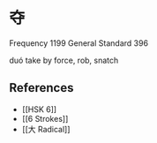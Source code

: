 # 夺
Frequency 1199
General Standard 396

duó
take by force, rob, snatch

## References
- [[HSK 6]]
- [[6 Strokes]]
- [[大 Radical]]